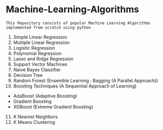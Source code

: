# Machine-Learning-Algorithms

`This Repository consists of popular Machine Learning Algorithms implemented from scratch using python`

01. Simple Linear Regression
02. Multiple Linear Regression
03. Logistic Regression
04. Polynomial Regression
05. Lasso and Ridge Regression
06. Support Vector Machines
07. Naive Bayes Classifier
08. Decision Tree
09. Random Forest (Ensemble Learning : Bagging (A Parallel Approach))
10. Boosting Techniques (A Sequential Approach of Learning)
  - AdaBoost (Adaptive Boosting)
  - Gradient Boosting 
  - XGBoost (Extreme Gradient Boosting)
11. K Nearest Neighbors
12. K Means Clustering
